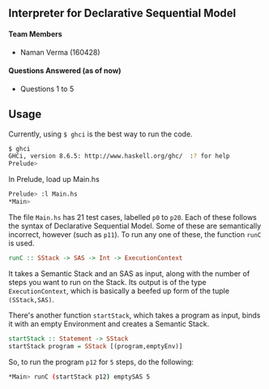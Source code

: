 ## Interpreter for Declarative Sequential Model

#### Team Members
- Naman Verma (160428)

#### Questions Answered (as of now)
- Questions 1 to 5

## Usage

Currently, using `$ ghci` is the best way to run the code.

```bash
$ ghci
GHCi, version 8.6.5: http://www.haskell.org/ghc/  :? for help
Prelude>
```

In Prelude, load up Main.hs

```bash
Prelude> :l Main.hs
*Main> 
```

The file `Main.hs` has 21 test cases, labelled `p0` to `p20`. Each of these follows the syntax of Declarative Sequential Model. Some of these are semantically incorrect, however (such as `p11`). To run any one of these, the function `runC` is used.

```haskell
runC :: SStack -> SAS -> Int -> ExecutionContext
```

It takes a Semantic Stack and an SAS as input, along with the number of steps you want to run on the Stack. Its output is of the type `ExecutionContext`, which is basically a beefed up form of the tuple ` (SStack,SAS)`.

There's another function `startStack`, which takes a program as input, binds it with an empty Environment and creates a Semantic Stack.

```haskell
startStack :: Statement -> SStack
startStack program = SStack [(program,emptyEnv)]

```

So, to run the program `p12` for `5` steps, do the following:

```bash
*Main> runC (startStack p12) emptySAS 5
```

